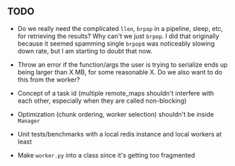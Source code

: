 ## TODO

* Do we really need the complicated `llen`, `brpop` in a pipeline, sleep, etc, for 
retrieving the results? Why can't we just `brpop`. I did that originally because it seemed
spamming single `brpop`s was noticeably slowing down rate, but I am starting to doubt that now.

* Throw an error if the function/args the user is trying to serialize ends up being larger
than X MB, for some reasonable X. Do we also want to do this from the worker?

* Concept of a task id (multiple remote_maps shouldn't interfere with each other, especially when
they are called non-blocking)

* Optimization (chunk ordering, worker selection) shouldn't be inside `Manager`

* Unit tests/benchmarks with a local redis instance and local workers at least

* Make `worker.py` into a class since it's getting too fragmented
